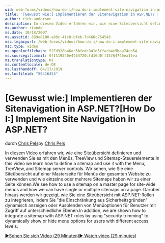 ```yaml
---
uid: web-forms/videos/how-do-i/how-do-i-implement-site-navigation-in-aspnet
title: '[Gewusst wie:] Implementieren der Sitenavigation in ASP.NET? | Microsoft-Dokumentation'
author: rick-anderson
description: In diesem Video erfahren wir, wie eine Siteübersicht definieren und verwenden Sie es mit den Menüs, TreeView und Sitemap-Steuerelemente. Erfahren Sie, wie eine Siteübersicht auf einer Masterseite verwenden...
ms.author: riande
ms.date: 10/18/2007
ms.assetid: 889e8100-a80c-41c0-bfeb-7d466c754548
msc.legacyurl: /web-forms/videos/how-do-i/how-do-i-implement-site-navigation-in-aspnet
msc.type: video
ms.openlocfilehash: 527d928b46ac5bfedc841d5ffacb4e5baa74eb54
ms.sourcegitcommit: 0f1119340e4464720cfd16d0ff15764746ea1fea
ms.translationtype: MT
ms.contentlocale: de-DE
ms.lasthandoff: 04/17/2019
ms.locfileid: "59416453"
---
```

# <a name="how-do-i-implement-site-navigation-in-aspnet"></a><span data-ttu-id="e6adb-105">[Gewusst wie:] Implementieren der Sitenavigation in ASP.NET?</span><span class="sxs-lookup"><span data-stu-id="e6adb-105">[How Do I:] Implement Site Navigation in ASP.NET?</span></span>

<span data-ttu-id="e6adb-106">durch [Chris Pels](https://twitter.com/chrispels)</span><span class="sxs-lookup"><span data-stu-id="e6adb-106">by [Chris Pels](https://twitter.com/chrispels)</span></span>

<span data-ttu-id="e6adb-107">In diesem Video erfahren wir, wie eine Siteübersicht definieren und verwenden Sie es mit den Menüs, TreeView und Sitemap-Steuerelemente.</span><span class="sxs-lookup"><span data-stu-id="e6adb-107">In this video we learn how to define a sitemap and use it with the Menu, TreeView, and Sitemap server controls.</span></span> <span data-ttu-id="e6adb-108">Wir sehen, wie Sie eine Siteübersicht auf einer Masterseite für Menüs der gesamten Website zu verwenden und wie einzelne oder mehrere Sitemaps haben wir zu einer Seite können.</span><span class="sxs-lookup"><span data-stu-id="e6adb-108">We see how to use a sitemap on a master page for site-wide menus and how we can have single or multiple sitemaps on a page.</span></span> <span data-ttu-id="e6adb-109">Darüber hinaus werden wir gezeigt, wie Sie eine Siteübersicht mit ASP.NET-Rollen zu integrieren, indem Sie "die Einschränkung aus Sicherheitsgründen" dynamisch anzeigen oder Ausblenden von Menüoptionen für Benutzer mit Zugriff auf unterschiedliche Ebenen.</span><span class="sxs-lookup"><span data-stu-id="e6adb-109">In addition, we are shown how to integrate a sitemap with ASP.NET roles by using "security trimming" to dynamically show or hide menu options for users with different access levels.</span></span>

[<span data-ttu-id="e6adb-110">&#9654;Sehen Sie sich Video (29 Minuten)</span><span class="sxs-lookup"><span data-stu-id="e6adb-110">&#9654; Watch video (29 minutes)</span></span>](https://channel9.msdn.com/Blogs/ASP-NET-Site-Videos/how-do-i-implement-site-navigation-in-aspnet)
